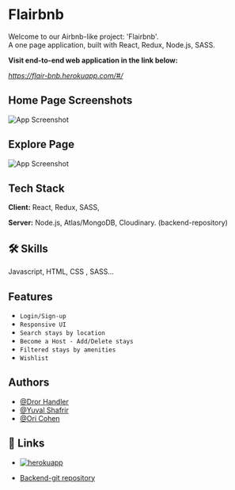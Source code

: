 
# Flairbnb
Welcome to our Airbnb-like project: 'Flairbnb'.   
A one page application, built with React, Redux, Node.js, SASS. 

 **Visit end-to-end web application in the link below:**
 
 *https://flair-bnb.herokuapp.com/#/* 

## Home Page Screenshots

![App Screenshot](https://res.cloudinary.com/dcys8pbcf/image/upload/v1649093191/fbnb_guw4mh.jpg)

## Explore Page
![App Screenshot](https://res.cloudinary.com/dcys8pbcf/image/upload/v1649093369/explore_dzph9o.png)

## Tech Stack

**Client:** React, Redux, SASS,

**Server:**  Node.js, Atlas/MongoDB, Cloudinary. (backend-repository)


## 🛠 Skills
Javascript, HTML, CSS , SASS...


## Features

- `Login/Sign-up`
- `Responsive UI`
- `Search stays by location`
- `Become a Host - Add/Delete stays`
- `Filtered stays by amenities`
- `Wishlist `                        


## Authors

- [@Dror Handler](https://github.com/Hdror)
- [@Yuval Shafrir](https://github.com/UvalSchaphrear)
- [@Ori Cohen](https://github.com/OriC89)


## 🔗 Links
 - [![herokuapp](https://res.cloudinary.com/dcys8pbcf/image/upload/v1649089030/2_qebfp8.png)](https://flair-bnb.herokuapp.com/#/)

- [Backend-git repository](https://github.com/OriC89/airbnb---backend)

